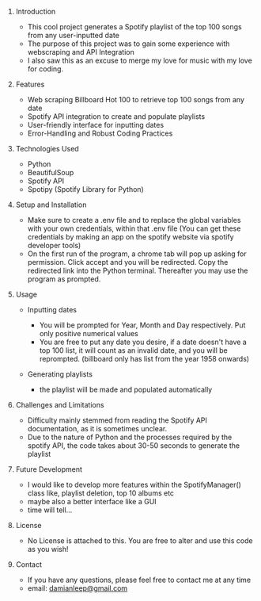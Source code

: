 1. Introduction
    - This cool project generates a Spotify playlist of the top 100 songs from any user-inputted date
    - The purpose of this project was to gain some experience with webscraping and API Integration
    - I also saw this as an excuse to merge my love for music with my love for coding.

2. Features
    - Web scraping Billboard Hot 100 to retrieve top 100 songs from any date
    - Spotify API integration to create and populate playlists
    - User-friendly interface for inputting dates
    - Error-Handling and Robust Coding Practices

3. Technologies Used
    - Python
    - BeautifulSoup
    - Spotify API
    - Spotipy (Spotify Library for Python)

4. Setup and Installation
    - Make sure to create a .env file and to replace the global variables with your own credentials, within that .env file (You can get these credentials by making an app on the spotify website via spotify developer tools)
    - On the first run of the program, a chrome tab will pop up asking for permission. Click accept and you will be redirected. Copy the redirected link into the Python terminal. Thereafter you may use the program as prompted.

5. Usage
    - Inputting dates 
        - You will be prompted for Year, Month and Day respectively. Put only positive numerical values
        - You are free to put any date you desire, if a date doesn't have a top 100 list, it will count as an invalid date, and you will be reprompted. (billboard only has list from the year 1958 onwards)
    
    - Generating playlists
        - the playlist will be made and populated automatically

6. Challenges and Limitations
    - Difficulty mainly stemmed from reading the Spotify API documentation, as it is sometimes unclear.
    - Due to the nature of Python and the processes required by the spotify API, the code takes about 30-50 seconds to generate the playlist

7. Future Development
    - I would like to develop more features within the SpotifyManager() class like, playlist deletion, top 10 albums etc
    - maybe also a better interface like a GUI
    - time will tell...

8. License
    - No License is attached to this. You are free to alter and use this code as you wish!

9. Contact
    - If you have any questions, please feel free to contact me at any time
    - email: damianleep@gmail.com
